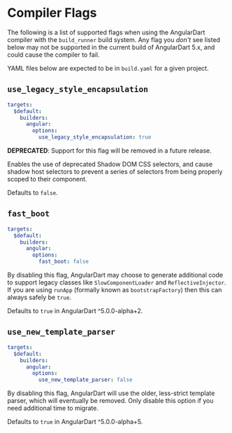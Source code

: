 # Compiler Flags

The following is a list of supported flags when using the AngularDart compiler
with the `build_runner` build system. Any flag you _don't_ see listed below may
not be supported in the current build of AngularDart 5.x, and could cause the
compiler to fail.

YAML files below are expected to be in `build.yaml` for a given project.

## `use_legacy_style_encapsulation`

```yaml
targets:
  $default:
    builders:
      angular:
        options:
          use_legacy_style_encapsulation: true
```

**DEPRECATED**: Support for this flag will be removed in a future release.

Enables the use of deprecated Shadow DOM CSS selectors, and cause shadow host
selectors to prevent a series of selectors from being properly scoped to their
component.

Defaults to `false`.

## `fast_boot`

```yaml
targets:
  $default:
    builders:
      angular:
        options:
          fast_boot: false
```

By disabling this flag, AngularDart may choose to generate additional code to
support legacy classes like `SlowComponentLoader` and `ReflectiveInjector`. If
you are using `runApp` (formally known as `bootstrapFactory`) then this can
always safely be `true`.

Defaults to `true` in AngularDart ^5.0.0-alpha+2.

## `use_new_template_parser`

```yaml
targets:
  $default:
    builders:
      angular:
        options:
          use_new_template_parser: false
```

By disabling this flag, AngularDart will use the older, less-strict template
parser, which will eventually be removed. Only disable this option if you need
additional time to migrate.

Defaults to `true` in AngularDart ^5.0.0-alpha+5.
